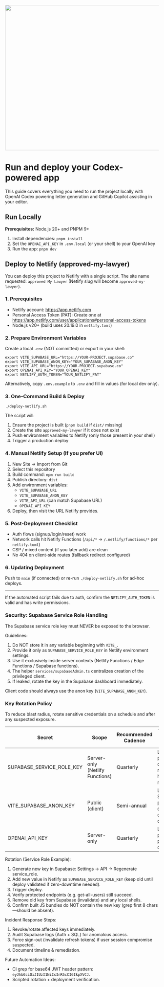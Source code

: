 <div align="center">
<img width="1200" height="475" alt="GHBanner" src="https://github.com/user-attachments/assets/0aa67016-6eaf-458a-adb2-6e31a0763ed6" />
</div>

# Run and deploy your Codex-powered app

This guide covers everything you need to run the project locally with OpenAI Codex powering letter generation and GitHub Copilot assisting in your editor.

## Run Locally

**Prerequisites:**  Node.js 20+ and PNPM 9+


1. Install dependencies:
   `pnpm install`
2. Set the `OPENAI_API_KEY` in `.env.local` (or your shell) to your OpenAI key
3. Run the app:
   `pnpm dev`
## Deploy to Netlify (approved-my-lawyer)

You can deploy this project to Netlify with a single script. The site name requested: `approved My Lawyer` (Netlify slug will become `approved-my-lawyer`).

### 1. Prerequisites
* Netlify account: https://app.netlify.com
* Personal Access Token (PAT): Create one at https://app.netlify.com/user/applications#personal-access-tokens
* Node.js v20+ (build uses 20.19.0 in `netlify.toml`)

### 2. Prepare Environment Variables
Create a local `.env` (NOT committed) or export in your shell:

```
export VITE_SUPABASE_URL="https://YOUR-PROJECT.supabase.co"
export VITE_SUPABASE_ANON_KEY="YOUR_SUPABASE_ANON_KEY"
export VITE_API_URL="https://YOUR-PROJECT.supabase.co"
export OPENAI_API_KEY="YOUR_OPENAI_KEY"
export NETLIFY_AUTH_TOKEN="YOUR_NETLIFY_PAT"
```

Alternatively, copy `.env.example` to `.env` and fill in values (for local dev only).

### 3. One-Command Build & Deploy

```
./deploy-netlify.sh
```

The script will:
1. Ensure the project is built (`pnpm build` if `dist/` missing)
2. Create the site `approved-my-lawyer` if it does not exist
3. Push environment variables to Netlify (only those present in your shell)
4. Trigger a production deploy

### 4. Manual Netlify Setup (If you prefer UI)
1. New Site -> Import from Git
2. Select this repository
3. Build command: `npm run build`
4. Publish directory: `dist`
5. Add environment variables:
    * `VITE_SUPABASE_URL`
    * `VITE_SUPABASE_ANON_KEY`
    * `VITE_API_URL` (can match Supabase URL)
    * `OPENAI_API_KEY`
6. Deploy, then visit the URL Netlify provides.

### 5. Post-Deployment Checklist
* Auth flows (signup/login/reset) work
* Network calls hit Netlify Functions (`/api/*` -> `/.netlify/functions/*` per `netlify.toml`)
* CSP / mixed content (if you later add) are clean
* No 404 on client-side routes (fallback redirect configured)

### 6. Updating Deployment
Push to `main` (if connected) or re-run `./deploy-netlify.sh` for ad-hoc deploys.

---
If the automated script fails due to auth, confirm the `NETLIFY_AUTH_TOKEN` is valid and has write permissions.

### Security: Supabase Service Role Handling
The Supabase service role key must NEVER be exposed to the browser.

Guidelines:
1. Do NOT store it in any variable beginning with `VITE_`.
2. Provide it only as `SUPABASE_SERVICE_ROLE_KEY` in Netlify environment settings.
3. Use it exclusively inside server contexts (Netlify Functions / Edge Functions / Supabase functions).
4. The helper `services/supabaseAdmin.ts` centralizes creation of the privileged client.
5. If leaked, rotate the key in the Supabase dashboard immediately.

Client code should always use the anon key (`VITE_SUPABASE_ANON_KEY`).

### Key Rotation Policy

To reduce blast radius, rotate sensitive credentials on a schedule and after any suspected exposure.

| Secret | Scope | Recommended Cadence | Triggered Rotation Events |
| ------ | ----- | ------------------- | -------------------------- |
| SUPABASE_SERVICE_ROLE_KEY | Server-only (Netlify Functions) | Quarterly | Leak, permission changes, repo history rewrite |
| VITE_SUPABASE_ANON_KEY | Public (client) | Semi-annual | Leak, Supabase project clone, auth config changes |
| OPENAI_API_KEY | Server-only | Quarterly | Leak, provider policy change |

Rotation (Service Role Example):
1. Generate new key in Supabase: Settings → API → Regenerate service_role.
2. Add new value in Netlify as `SUPABASE_SERVICE_ROLE_KEY` (keep old until deploy validated if zero-downtime needed).
3. Trigger deploy.
4. Verify protected endpoints (e.g. get-all-users) still succeed.
5. Remove old key from Supabase (invalidate) and any local shells.
6. Confirm built JS bundles do NOT contain the new key (grep first 8 chars—should be absent).

Incident Response Steps:
1. Revoke/rotate affected keys immediately.
2. Audit Supabase logs (Auth + SQL) for anomalous access.
3. Force sign-out (invalidate refresh tokens) if user session compromise suspected.
4. Document timeline & remediation.

Future Automation Ideas:
- CI grep for base64 JWT header pattern: `eyJhbGciOiJIUzI1NiIsInR5cCI6IkpXVCJ`.
- Scripted rotation + deployment verification.

